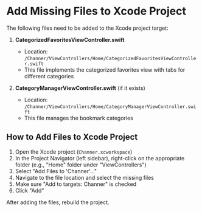 # Add Missing Files to Xcode Project

The following files need to be added to the Xcode project target:

1. **CategorizedFavoritesViewController.swift**
   - Location: `/Channer/ViewControllers/Home/CategorizedFavoritesViewController.swift`
   - This file implements the categorized favorites view with tabs for different categories

2. **CategoryManagerViewController.swift** (if it exists)
   - Location: `/Channer/ViewControllers/Home/CategoryManagerViewController.swift`
   - This file manages the bookmark categories

## How to Add Files to Xcode Project

1. Open the Xcode project (`Channer.xcworkspace`)
2. In the Project Navigator (left sidebar), right-click on the appropriate folder (e.g., "Home" folder under "ViewControllers")
3. Select "Add Files to 'Channer'..."
4. Navigate to the file location and select the missing files
5. Make sure "Add to targets: Channer" is checked
6. Click "Add"

After adding the files, rebuild the project.